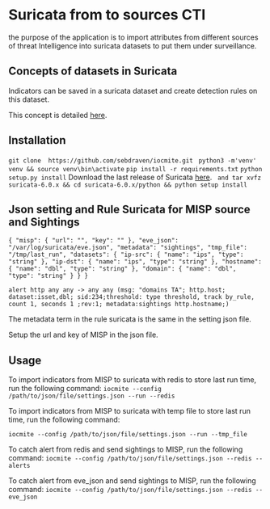 # Suricata from to sources CTI

the purpose of the application is to import attributes from different sources of threat Intelligence into suricata datasets to put them under surveillance.

## Concepts of datasets in Suricata

Indicators can be saved in a suricata dataset and create detection rules on this dataset.

This concept is detailed [here](https://suricata.readthedocs.io/en/suricata-6.0.0/rules/datasets.html).

## Installation

`git clone  https://github.com/sebdraven/iocmite.git `
`python3 -m'venv' venv && source venv\bin\activate`
`pip install -r requirements.txt`
`python setup.py install`
Download the last release of Suricata [here](https://www.openinfosecfoundation.org/download/suricata-current.tar.gz).
` and tar xvfz suricata-6.0.x && cd suricata-6.0.x/python && python setup install`

## Json setting and Rule Suricata for MISP source and Sightings

`{
    "misp": {
        "url": "",
        "key": ""
    },
        "eve_json": "/var/log/suricata/eve.json",
        "metadata": "sightings",
        "tmp_file": "/tmp/last_run",
        "datasets": {
        "ip-src": {
        "name": "ips",
        "type": "string"
        },
        "ip-dst": {
        "name": "ips",
        "type": "string"
        },
        "hostname": {
        "name": "dbl",
        "type": "string"
        },
        "domain": {
        "name": "dbl",
        "type": "string"
        }
  }
}`


`alert http any any -> any any (msg: "domains TA"; http.host; dataset:isset,dbl; sid:234;threshold: type threshold, track by_rule, count 1, seconds 1 ;rev:1; metadata:sightings http.hostname;)`

The metadata term in the rule suricata is the same in the setting json file.

Setup the url and key of MISP in the json file.

## Usage

To import indicators from MISP to suricata with redis to store last run time, run the following command:
`iocmite --config /path/to/json/file/settings.json --run --redis` 	

To import indicators from MISP to suricata with temp file to store last run time, run the following command:

`iocmite --config /path/to/json/file/settings.json --run --tmp_file`

To catch alert from redis and send sightings to MISP, run the following command:
`iocmite --config /path/to/json/file/settings.json --redis --alerts`	


To catch alert from eve_json and send sightings to MISP, run the following command:
`iocmite --config /path/to/json/file/settings.json --redis --eve_json`